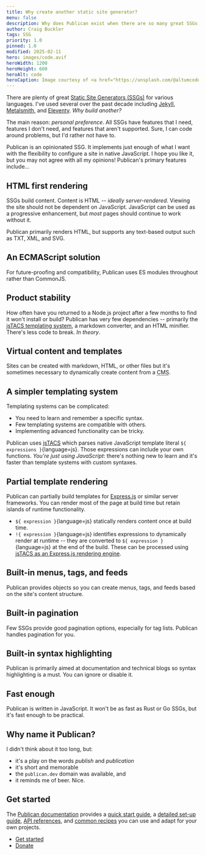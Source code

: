 ```yaml
---
title: Why create another static site generator?
menu: false
description: Why does Publican exist when there are so many great SSGs for all systems and languages?
author: Craig Buckler
tags: SSG
priority: 1.0
pinned: 1.0
modified: 2025-02-11
hero: images/code.avif
heroWidth: 1200
heroHeight: 600
heroAlt: code
heroCaption: Image courtesy of <a href="https://unsplash.com/@altumcode">AltumCode</a>
---
```


There are plenty of great [Static Site Generators (SSGs)](https://jamstack.org/generators/) for various languages. I've used several over the past decade including [Jekyll](https://jekyllrb.com/), [Metalsmith](http://www.metalsmith.io/), and [Eleventy](https://11ty.dev/). *Why build another?*

The main reason: *personal preference*. All SSGs have features that I need, features I don't need, and features that aren't supported. Sure, I can code around problems, but I'd rather not have to.

Publican is an opinionated SSG. It implements just enough of what I want with the flexibility to configure a site in native JavaScript. I hope you like it, but you may not agree with all my opinions! Publican's primary features include&hellip;


## HTML first rendering

SSGs build content. Content is HTML -- *ideally server-rendered*. Viewing the site should not be dependent on JavaScript. JavaScript can be used as a progressive enhancement, but *most* pages should continue to work without it.

Publican primarily renders HTML, but supports any text-based output such as TXT, XML, and SVG.


## An ECMAScript solution

For future-proofing and compatibility, Publican uses ES modules throughout rather than CommonJS.


## Product stability

How often have you returned to a Node.js project after a few months to find it won't install or build? Publican has very few dependencies -- primarily the [jsTACS templating system](--ROOT--docs/setup/jstacs/), a markdown converter, and an HTML minifier. There's less code to break. *In theory*.


## Virtual content and templates

Sites can be created with markdown, HTML, or other files but it's sometimes necessary to dynamically create content from a <abbr title="Content Management System">CMS</abbr>.


## A simpler templating system

Templating systems can be complicated:

* You need to learn and remember a specific syntax.
* Few templating systems are compatible with others.
* Implementing advanced functionality can be tricky.

Publican uses [jsTACS](--ROOT--docs/setup/jstacs/) which parses native JavaScript template literal `${ expressions }`{language=js}. Those expressions can include your own functions. *You're just using JavaScript*: there's nothing new to learn and it's faster than template systems with custom syntaxes.


## Partial template rendering

Publican can partially build templates for [Express.js](https://expressjs.com/) or similar server frameworks. You can render most of the page at build time but retain islands of runtime functionality.

* `${ expression }`{language=js} statically renders content once at build time.
* `!{ expression }`{language=js} identifies expressions to dynamically render at runtime -- they are converted to `${ expression }`{language=js} at the end of the build. These can be processed using [jsTACS as an Express.js rendering engine](--ROOT--docs/setup/jstacs/#runtime-expressions).


## Built-in menus, tags, and feeds

Publican provides objects so you can create menus, tags, and feeds based on the site's content structure.


## Built-in pagination

Few SSGs provide good pagination options, especially for tag lists. Publican handles pagination for you.


## Built-in syntax highlighting

Publican is primarily aimed at documentation and technical blogs so syntax highlighting is a must. You can ignore or disable it.


## Fast enough

Publican is written in JavaScript. It won't be as fast as Rust or Go SSGs, but it's fast enough to be practical.


## Why name it Publican?

I didn't think about it too long, but:

* it's a play on the words *publish* and *publication*
* it's short and memorable
* the `publican.dev` domain was available, and
* it reminds me of beer. Nice.


## Get started

The [Publican documentation](--ROOT--docs/) provides a [quick start guide](--ROOT--docs/quickstart/concepts/), a [detailed set-up guide](--ROOT--docs/setup/content/), [API references](--ROOT--docs/reference/publican-options/), and [common recipes](--ROOT--docs/recipe/) you can use and adapt for your own projects.

<ul class="flexcenter">
  <li><a href="--ROOT--docs/quickstart/concepts/" class="button">Get started</a></li>
  <li><a href="--ROOT--about/donate/" class="button">Donate</a></li>
</ul>
